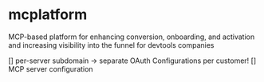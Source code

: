 # mcplatform
MCP-based platform for enhancing conversion, onboarding, and activation and increasing visibility into the funnel for devtools companies


[] per-server subdomain -> separate OAuth Configurations per customer!
[] MCP server configuration